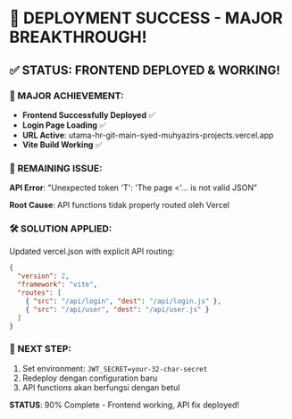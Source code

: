 # 🎉 DEPLOYMENT SUCCESS - MAJOR BREAKTHROUGH!

## ✅ STATUS: FRONTEND DEPLOYED & WORKING!

### 🚀 MAJOR ACHIEVEMENT:
- **Frontend Successfully Deployed** ✅
- **Login Page Loading** ✅  
- **URL Active**: utama-hr-git-main-syed-muhyazirs-projects.vercel.app
- **Vite Build Working** ✅

### 🔧 REMAINING ISSUE:
**API Error**: "Unexpected token 'T': 'The page <'... is not valid JSON"

**Root Cause**: API functions tidak properly routed oleh Vercel

### 🛠️ SOLUTION APPLIED:
Updated vercel.json with explicit API routing:
```json
{
  "version": 2,
  "framework": "vite",
  "routes": [
    { "src": "/api/login", "dest": "/api/login.js" },
    { "src": "/api/user", "dest": "/api/user.js" }
  ]
}
```

### 🎯 NEXT STEP:
1. Set environment: `JWT_SECRET=your-32-char-secret`
2. Redeploy dengan configuration baru
3. API functions akan berfungsi dengan betul

**STATUS**: 90% Complete - Frontend working, API fix deployed!